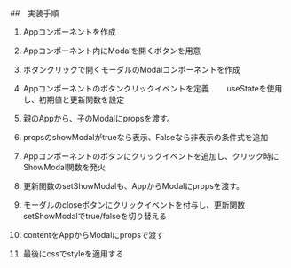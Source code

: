 ##　実装手順

1. Appコンポーネントを作成

2. Appコンポーネント内にModalを開くボタンを用意

3. ボタンクリックで開くモーダルのModalコンポーネントを作成

4. Appコンポーネントのボタンクリックイベントを定義
　　useStateを使用し、初期値と更新関数を設定

5. 親のAppから、子のModalにpropsを渡す。

6. propsのshowModalがtrueなら表示、Falseなら非表示の条件式を追加

7. Appコンポーネントのボタンにクリックイベントを追加し、クリック時にShowModal関数を発火

8. 更新関数のsetShowModalも、AppからModalにpropsを渡す。

9. モーダルのcloseボタンにクリックイベントを付与し、更新関数setShowModalでtrue/falseを切り替える

10. contentをAppからModalにpropsで渡す

11. 最後にcssでstyleを適用する


